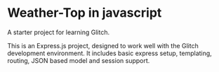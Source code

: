 Weather-Top in javascript
==============================

A starter project for learning Glitch.

This is an Express.js project, designed to work well with the Glitch development environment. It includes basic express
setup, templating, routing, JSON based model and session support.

